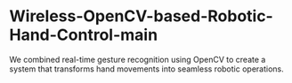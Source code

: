# Wireless-OpenCV-based-Robotic-Hand-Control-main
We combined real-time gesture recognition using OpenCV to create a system that transforms hand movements into seamless robotic operations.
